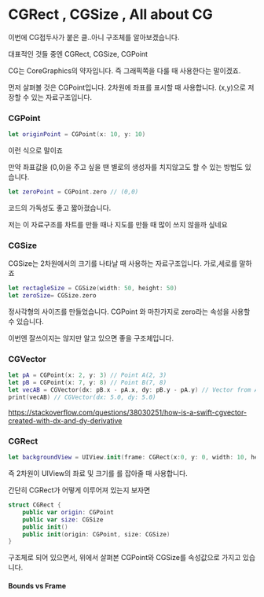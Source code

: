 # CGRect , CGSize , All about CG

이번에 CG접두사가 붙은  클..아니 구조체를 알아보겠습니다.

대표적인 것들 중엔 CGRect, CGSize, CGPoint

CG는 CoreGraphics의 약자입니다. 즉 그래픽쪽을 다룰 때 사용한다는 말이겠죠.





먼저 살펴볼 것은 CGPoint입니다.  2차원에 좌표를 표시할 때 사용합니다. (x,y)으로 저장할 수 있는 자료구조입니다.

### CGPoint

```swift
let originPoint = CGPoint(x: 10, y: 10)
```

이런 식으로 말이죠 

만약 좌표값을 (0,0)을 주고 싶을 땐  별로의 생성자를 치지않고도 할 수 있는 방법도 있습니다.

```swift
let zeroPoint = CGPoint.zero // (0,0)
```

코드의 가독성도 좋고 짧아졌습니다. 

 저는 이 자료구조를 차트를 만들 때나 지도를 만들 때 많이 쓰지 않을까 싶네요

### CGSize

CGSize는 2차원에서의 크기를 나타날 때 사용하는 자료구조입니다.  가로,세로를 말하죠



```swift
let rectagleSize = CGSize(width: 50, height: 50)
let zeroSize= CGSize.zero
```



정사각형의 사이즈를 만들었습니다. CGPoint 와 마찬가지로 zero라는 속성을 사용할 수 있습니다.



이번엔 잘쓰이지는 않지만 알고 있으면 좋을 구조체입니다.

### CGVector

```swift
let pA = CGPoint(x: 2, y: 3) // Point A(2, 3)
let pB = CGPoint(x: 7, y: 8) // Point B(7, 8)
let vecAB = CGVector(dx: pB.x - pA.x, dy: pB.y - pA.y) // Vector from A to B
print(vecAB) // CGVector(dx: 5.0, dy: 5.0)
```

<https://stackoverflow.com/questions/38030251/how-is-a-swift-cgvector-created-with-dx-and-dy-derivative>



### CGRect

```swift
let backgroundView = UIView.init(frame: CGRect(x:0, y: 0, width: 10, height: 10))
```

즉 2차원이 UIView의 좌료 및 크기를 를 잡아줄 때 사용합니다. 



간단히 CGRect가 어떻게 이루어져 있는지 보자면

```swift
struct CGRect {
    public var origin: CGPoint
    public var size: CGSize
    public init()
    public init(origin: CGPoint, size: CGSize)
} 
```

구조체로 되어 있으면서, 위에서 살펴본 CGPoint와 CGSize를 속성값으로 가지고 있습니다.



#### Bounds vs Frame